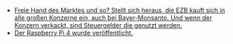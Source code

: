 * [Freie Hand des Marktes und so? Stellt sich heraus, die EZB kauft sich in alle großen Konzerne ein, auch bei Bayer-Monsanto. Und wenn der Konzern verkackt, sind Steuergelder die genutzt werden.](https://blog.fefe.de/?ts=a3eebd04)
* [Der Raspberry Pi 4 wurde veröffentlicht.](https://opensource.com/article/19/6/raspberry-pi-4)
